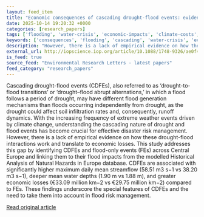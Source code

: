 ```yaml
---
layout: feed_item
title: "Economic consequences of cascading drought-flood events: evidence from central Europe"
date: 2025-10-14 19:20:32 +0000
categories: [research_papers]
tags: ['flooding', 'water-crisis', 'economic-impacts', 'climate-costs', 'extreme-weather', 'urgent', 'drought']
keywords: ['consequences', 'flooding', 'cascading', 'water-crisis', 'economic-impacts', 'climate-costs', 'extreme-weather', 'economic']
description: "However, there is a lack of empirical evidence on how these drought-flood interactions work and translate to economic losses"
external_url: http://iopscience.iop.org/article/10.1088/1748-9326/ae0f43
is_feed: true
source_feed: "Environmental Research Letters - latest papers"
feed_category: "research_papers"
---
```


Cascading drought-flood events (CDFEs), also referred to as ‘drought-to-flood transitions’ or ‘drought–flood abrupt alternations,’ in which a flood follows a period of drought, may have different flood generation mechanisms than floods occurring independently from drought, as the drought could affect soil infiltration rates and, consequently, runoff dynamics. With the increasing frequency of extreme weather events driven by climate change, understanding the cascading nature of drought and flood events has become crucial for effective disaster risk management. However, there is a lack of empirical evidence on how these drought-flood interactions work and translate to economic losses. This study addresses this gap by identifying CDFEs and flood-only events (FEs) across Central Europe and linking them to their flood impacts from the modelled Historical Analysis of Natural Hazards in Europe database. CDFEs are associated with significantly higher maximum daily mean streamflow (58.51 m3 s−1 vs 38.20 m3 s−1), deeper mean water depths (1.90 m vs 1.88 m), and greater economic losses (€33.09 million km−2 vs €29.75 million km−2) compared to FEs. These findings underscore the special features of CDFEs and the need to take them into account in flood risk management.

[Read original article](http://iopscience.iop.org/article/10.1088/1748-9326/ae0f43)
